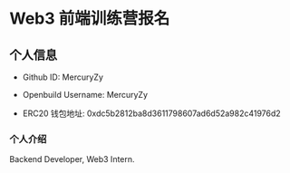 # Web3 前端训练营报名

## 个人信息

* Github ID: MercuryZy

* Openbuild Username: MercuryZy

* ERC20 钱包地址: 0xdc5b2812ba8d3611798607ad6d52a982c41976d2
### 个人介绍
Backend Developer, Web3 Intern.

